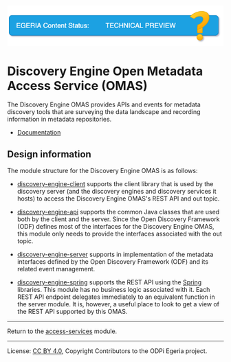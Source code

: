 <!-- SPDX-License-Identifier: CC-BY-4.0 -->
<!-- Copyright Contributors to the ODPi Egeria project. -->

![TechPreview](../../../images/egeria-content-status-tech-preview.png#pagewidth)

# Discovery Engine Open Metadata Access Service (OMAS)

The Discovery Engine OMAS provides APIs and events for metadata discovery tools
that are surveying the data landscape and recording information in
metadata repositories.

* [Documentation](https://egeria-project.org/services/omas/discovery-engine/overview)

## Design information

The module structure for the Discovery Engine OMAS is as follows:

* [discovery-engine-client](discovery-engine-client) supports the client library that is used by
the discovery server (and the discovery engines and discovery services it hosts) to
access the Discovery Engine OMAS's REST API and out topic.

* [discovery-engine-api](discovery-engine-api) supports the common Java classes that are used both by the client and the server.
Since the Open Discovery Framework (ODF) defines most of the
interfaces for the Discovery Engine OMAS, this module only needs to provide the
interfaces associated with the out topic.

* [discovery-engine-server](discovery-engine-server) supports in implementation of the metadata interfaces
defined by the Open Discovery Framework (ODF) and its related event management.

* [discovery-engine-spring](discovery-engine-spring) supports the REST API using the [Spring](../../../developer-resources/Spring.md) libraries.
This module has no business logic associated with it.
Each REST API endpoint delegates immediately to an
equivalent function in the server module.
It is, however, a useful place to look to get a view of the
REST API supported by this OMAS.


----
Return to the [access-services](..) module.

----
License: [CC BY 4.0](https://creativecommons.org/licenses/by/4.0/),
Copyright Contributors to the ODPi Egeria project.

